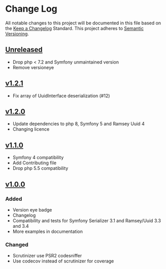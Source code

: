 # Change Log

All notable changes to this project will be documented in this file based on the [Keep a Changelog](http://keepachangelog.com/) Standard.
This project adheres to [Semantic Versioning](http://semver.org/).

## [Unreleased](https://github.com/gbprod/uuid-normalizer/compare/v1.2.1...HEAD)

- Drop php < 7.2 and Symfony unmaintained version
- Remove versioneye

## [v1.2.1](https://github.com/gbprod/uuid-normalizer/compare/v1.2.0...HEAD)

- Fix array of UuidInterface deserialization (#12)

## [v1.2.0](https://github.com/gbprod/uuid-normalizer/compare/v1.1.0...v1.2.0)

- Update dependencies to php 8, Symfony 5 and Ramsey Uuid 4
- Changing licence

## [v1.1.0](https://github.com/gbprod/uuid-normalizer/compare/v1.0.1...v1.1.0)

- Symfony 4 compatibility
- Add Contributing file
- Drop php 5.5 compatibility

## [v1.0.0](https://github.com/gbprod/uuid-normalizer/compare/v1.0.0...v1.0.1)

### Added

- Version eye badge
- Changelog
- Compatibility and tests for Symfony Serializer 3.1 and Ramsey/Uuid 3.3 and 3.4
- More examples in documentation

### Changed

- Scrutinizer use PSR2 codesniffer
- Use codecov instead of scrutinizer for coverage
